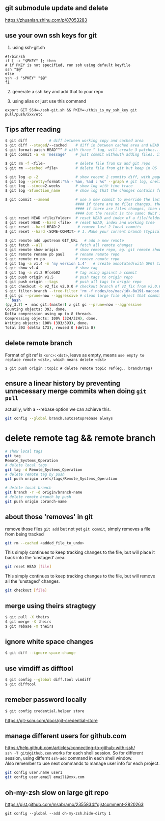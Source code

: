## git submodule update and delete
https://zhuanlan.zhihu.com/p/87053283

## use your own ssh keys for git
1. using ssh-git.sh
```
#!/bin/sh
if [ -z "$PKEY" ]; then
# if PKEY is not specified, run ssh using default keyfile
ssh "$@"
else
ssh -i "$PKEY" "$@"
fi
```
2. generate a ssh key and add that to your repo

3. using alias or just use this command 

`export GIT_SSH=~/ssh-git.sh && PKEY=~/this_is_my_ssh_key git pull/push/xxx/etc`




## Tips after reading <Pro Git> 
```bash
$ git diff 			# diff between working copy and cached area
$ git diff --staged/--cached	# diff in between cached area and HEAD
$ git format-patch HEAD^^^ # with three ^ tag, will create 3 patches...
$ git commit -a -m 'message' 	# just commit withouth adding files, if they are already being tracked

$ git rm -f <file> 				# delete file from OS and git repo
$ git rm --cached <file> 		# delete file from git but keep in OS 

$ git log -p -2					# show recent 2 commits diff, with pagenation style
$ git log --pretty=format:"%h - %an, %ad : %s" --graph # git log, oneline
$ git log --since=2.weeks		# show log with time trace
$ git log -Sfunction_name		# show log that the changes contains function_name string

$ git commit --amend			# use a new commit to override the last commit
								#### if there are no files changes, then just update commit msg
								#### if there are files changes, then update both commit msg and files
								#### but the result is the same: ONLY 1 COMMIT. 
$ git reset HEAD <file/folder> 	# reset HEAD and index of a file/folder, keep files changes in local (that means, off load changes from index area)
$ git reset HEAD --hard <file> 	# reset HEAD, index and working tree
$ git reset --hard HEAD~2        # remove last 2 local commits	
$ git reset --hard <SOME-COMMIT> # 1. Make your current branch (typically master) back to point at <SOME-COMMIT>. 2. Then make the files in your working tree and the index ("staging area") the same as the versions committed in <SOME-COMMIT>.

$ git remote add upstream GIT_URL	# add a new remote 
$ git fetch --all 				# fetch all remote changes 
$ git remote show origin 		# show remote repo, eg. git remote show origin
$ git remote rename pb paul		# rename remote repo
$ git remote rm pb				# remove remote repo 
$ git tag -a v1.4 -m 'my version 1.4'	# create annotated(with GPG) tag 
$ git show v1.4					# show tag 
$ git tag -a v1.2 9fceb02		# tag using against a commit
$ git push origin v1.5			# push tags to origin repo
$ git push origin --tags		# push all tags to origin repo
$ git checkout -b v2_fix v2.0.0	# checkout branch of v2_fix from v2.0.0 tag
$ git filter-branch --tree-filter 'rm -f nodes/os/mac/jdk-8u191-macosx-x64.dmg' HEAD # remove a large object file 
$ git gc --prune=now --aggressive # clean large file object that committed but not able to be pushed to remote git server
```bash
(py_3.7) ➜  mac git:(master) ✗ git gc --prune=now --aggressive
Counting objects: 393, done.
Delta compression using up to 8 threads.
Compressing objects: 100% (324/324), done.
Writing objects: 100% (393/393), done.
Total 393 (delta 173), reused 0 (delta 0)
```

## delete remote branch

Format of git ref is `<src>:<dst>`, leave <src> as empty, means `use empty to replace remote <dst>, which means delete <dst>`

```
$ git push origin :topic # delete remote topic ref(eg., branch/tag)
```

## ensure a linear history by preventing unnecessary merge commits when doing `git pull`
actually, with a --rebase option we can achieve this. 
```bash
git config --global branch.autosetuprebase always
```

# delete remote tag && remote branch
```bash
# show local tags
git tag 
Remote_Systems_Operation
# delete local tags 
git tag -d Remote_Systems_Operation 
# delete remote tag by push
git push origin :refs/tags/Remote_Systems_Operation

# delete local branch
git branch -r -d origin/branch-name
# delete remote branch by push
git push origin :branch-name
```

## about those 'removes' in git
remove those files `git add` but not yet `git commit`,  simply removes a file from being tracked
```bash
git rm --cached <added_file_to_undo>
```
This simply continues to keep tracking changes to the file, but will place it back into the 'unstaged' area.
```bash
git reset HEAD [file]
```
This simply continues to keep tracking changes to the file, but will remove all the 'unstaged' changes.
```bash
git checkout [file]
```

## merge using theirs stragtegy 
```bash
$ git pull -X theirs
$ git merge -X theirs
$ git rebase -X theirs
```
## ignore white space changes
```bash
$ git diff --ignore-space-change
```
## use vimdiff as difftool
```bash
$ git config --global diff.tool vimdiff
$ git difftool
```
## remeber password locally
```bash
$ git config credential.helper store
```
https://git-scm.com/docs/git-credential-store 

## manage different users for github.com 
https://help.github.com/articles/connecting-to-github-with-ssh/     
`ssh -T git@github.com` works for each shell session. So for different session, using differnt `ssh-add` command in each shell window.     
Also remember to use next commands to manage user info for each project.        
```bash
git config user.name user1 
git config user.email email1@xxx.com 
```

## oh-my-zsh slow on large git repo
https://gist.github.com/msabramo/2355834#gistcomment-2820263 

`git config --global --add oh-my-zsh.hide-dirty 1`
